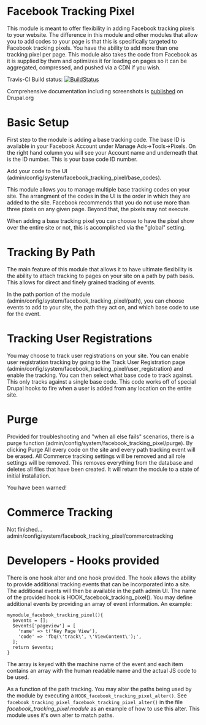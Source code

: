 Facebook Tracking Pixel
================================================================================

This module is meant to offer flexibility in adding Facebook tracking pixels to
your website. The difference in this module and other modules that allow you to
add codes to your page is that this is specifically targeted to Facebook
tracking pixels. You have the ability to add more than one tracking pixel per
page. This module also takes the code from Facebook as it is supplied by them
and optimizes it for loading on pages so it can be aggregated, compressed, and
pushed via a CDN if you wish.

Travis-CI Build status:
[![BuildStatus](https://travis-ci.org/taz77/drupal-facebook_tracking_pixel.svg?branch=7.x-1.x)](https://travis-ci.org/taz77/drupal-facebook_tracking_pixel)

Comprehensive documentation including screenshots is [published](https://www.drupal.org/node/2697911) on Drupal.org

Basic Setup
================================================================================

First step to the module is adding a base tracking code. The base ID is 
available in your Facebook Account under Manage Ads->Tools->Pixels. On the right
hand column you will see your Account name and underneath that is the ID number.
This is your base code ID number.

Add your code to the UI (admin/config/system/facebook_tracking_pixel/base_codes).

This module allows you to manage multiple base tracking codes on your site. The
arrangment of the codes in the UI is the order in which they are added to the
site. Facebook recommends that you do not use more than three pixels on any
given page. Beyond that, the pixels may not execute.

When adding a base tracking pixel you can choose to have the pixel show over the
entire site or not, this is accomplished via the "global" setting.

Tracking By Path
================================================================================

The main feature of this module that allows it to have ultimate flexibility is
the ability to attach tracking to pages on your site on a path by path basis.
This allows for direct and finely grained tracking of events.

In the path portion of the module (admin/config/system/facebook_tracking_pixel/path),
you can choose events to add to your site, the path they act on, and which base
code to use for the event.

Tracking User Registrations
================================================================================

You may choose to track user registrations on your site. You can enable user
registration tracking by going to the Track User Registration page 
(admin/config/system/facebook_tracking_pixel/user_registration) and enable the
tracking. You can then select what base code to track against. This only tracks
against a single base code. This code works off of special Drupal hooks to fire
when a user is added from any location on the entire site.

Purge
================================================================================

Provided for troubleshooting and "when all else fails" scenarios, there is a
purge function (admin/config/system/facebook_tracking_pixel/purge). By clicking
Purge All every code on the site and every path tracking event will be erased.
All Commerce tracking settings will be removed and all role settings will be
removed. This removes everything from the database and deletes all files that 
have been created. It will return the module to a state of initial installation.

You have been warned!

Commerce Tracking
================================================================================

Not finished... 
admin/config/system/facebook_tracking_pixel/commercetracking

Developers - Hooks provided
================================================================================

There is one hook alter and one hook provided. The hook allows the ability to
provide additional tracking events that can be incorporated into a site. The 
additional events will then be available in the path admin UI. The name of the
provided hook is HOOK_facebook_tracking_pixel(). You may define additional
events by providing an array of event information. An example:

    mymodule_facebook_tracking_pixel(){
      $events = [];
      $events['pageview'] = [
        'name' => t('Key Page View'),
        'code' => 'fbq(\'track\', \'ViewContent\');',
      ];
      return $events;
    }
The array is keyed with the machine name of the event and each item contains an
array with the human readable name and the actual JS code to be used.

As a function of the path tracking. You may alter the paths being used by the
module by executing a `HOOK_facebook_tracking_pixel_alter()`. See
`facebook_tracking_pixel_facebook_tracking_pixel_alter()` in the file
*facebook_tracking_pixel.module* as an example of how to use this alter. This
module uses it's own alter to match paths.